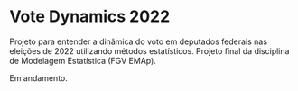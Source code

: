# Vote Dynamics 2022
Projeto para entender a dinâmica do voto em deputados federais nas eleições de 2022 utilizando métodos estatísticos. Projeto final da disciplina de Modelagem Estatística (FGV EMAp).

Em andamento.
